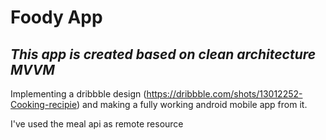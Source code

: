 
# Foody App
## _This app is created based on clean architecture MVVM_

Implementing a dribbble design (https://dribbble.com/shots/13012252-Cooking-recipie) and making a fully working android mobile app from it.

I've used the meal api as remote resource
